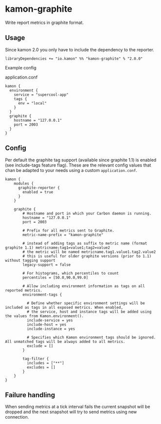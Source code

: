 # kamon-graphite

Write report metrics in graphite format.
   
## Usage
Since kamon 2.0 you only have to include the dependency to the reporter.

    libraryDependencies += "io.kamon" %% "kamon-graphite" % "2.0.0"

Example config

application.conf

    kamon {
      environment {
        service = "supercool-app"
        tags {
          env = "local"
        }
      }
      graphite {
        hostname = "127.0.0.1"
        port = 2003
      }
    }      


## Config
Per default the graphite tag support (available since graphite 1.1) is enabled (see include-tags feature flag).
These are the relevant config values that chan be adapted to your needs using a custom `application.conf`.

    kamon {
        modules {
          graphite-reporter {
            enabled = true
          }
        }
    
        graphite {
            # Hostname and port in which your Carbon daemon is running.
            hostname = "127.0.0.1"
            port = 2003
    
            # Prefix for all metrics sent to Graphite.
            metric-name-prefix = "kamon-graphite"
    
            # instead of adding tags as suffix to metric name (format graphite 1.1) metricname;tag1=value1;tag2=value2
            # the metric will be named metricname.tag1.value1.tag2.value2
            # this is useful for older graphite versions (prior to 1.1) without tagging support
            legacy-support = false
    
            # For histograms, which percentiles to count
            percentiles = [50.0,90.0,99.0]
    
            # Allow including environment information as tags on all reported metrics.
            environment-tags {
    
              # Define whether specific environment settings will be included as tags in all exposed metrics. When enabled,
              # the service, host and instance tags will be added using the values from Kamon.environment().
              include-service = yes
              include-host = yes
              include-instance = yes
    
              # Specifies which Kamon environment tags should be ignored. All unmatched tags will be always added to all metrics.
              exclude = []
            }
    
            tag-filter {
              includes = ["**"]
              excludes = []
            }
        }
    }

## Failure handling
When sending metrics at a tick interval fails the current snapshot will be dropped and the next snapshot will try to send metrics using new connection.
